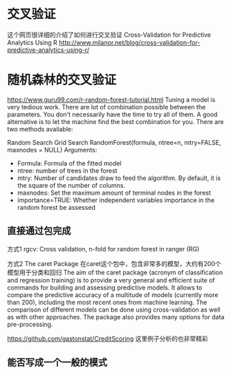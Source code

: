 # 交叉验证
这个网页很详细的介绍了如何进行交叉验证
Cross-Validation for Predictive Analytics Using R
http://www.milanor.net/blog/cross-validation-for-predictive-analytics-using-r/


# 随机森林的交叉验证
https://www.guru99.com/r-random-forest-tutorial.html
Tuning a model is very tedious work. There are lot of combination possible between the parameters. You don't necessarily have the time to try all of them. A good alternative is to let the machine find the best combination for you. There are two methods available:

Random Search
Grid Search
RandomForest(formula, ntree=n, mtry=FALSE, maxnodes = NULL)
Arguments:
- Formula: Formula of the fitted model
- ntree: number of trees in the forest
- mtry: Number of candidates draw to feed the algorithm. By default, it is the square of the number of columns.
- maxnodes: Set the maximum amount of terminal nodes in the forest
- importance=TRUE: Whether independent variables importance in the random forest be assessed

## 直接通过包完成
方式1
rgcv: Cross validation, n-fold for random forest in ranger (RG)

方式2
The caret Package
在caret这个包中，包含非常多的模型，大约有200个模型用于分类和回归
The aim of the caret package (acronym of classification and regression training) is to provide a very general and efficient suite of commands for building and assessing predictive models. It allows to compare the predictive accuracy of a multitude of models (currently more than 200), including the most recent ones from machine learning. The comparison of different models can be done using cross-validation as well as with other approaches. The package also provides many options for data pre-processing.

https://github.com/gastonstat/CreditScoring
这里例子分析的也非常精彩

## 能否写成一个一般的模式
